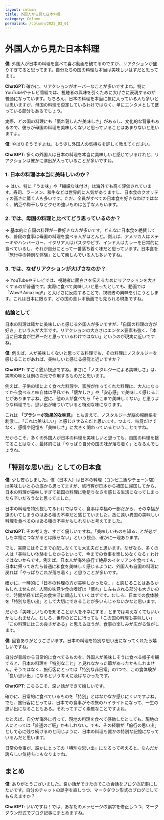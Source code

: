 ```yaml
---
layout: column
title: 外国人から見た日本料理
category: Column
permalink: /column/2025_03_01
---
```


# 外国人から見た日本料理


**僕**: 外国人が日本の料理を食べて喜ぶ動画を観てるのですが、リアクションが盛りすぎてると思ってます。自分たちの国の料理も本当は美味しいはずだと思ってます。

**ChatGPT**: 確かに、リアクションがオーバーなことが多いですよね。特にYouTubeやテレビ番組では、視聴者の興味を引くために大げさに表現するのが普通になっています。もちろん、日本の料理を本当に気に入っている人も多いとは思いますが、母国の料理を否定しているわけではなく、単にエンタメとして盛っている部分もあるでしょう。

実際、どの国の料理にも「慣れ親しんだ美味しさ」があるし、文化的な背景もあるので、彼らが母国の料理を美味しくないと思っていることはあまりないと思いますよ。

**僕**: やはりそうですよね。もう少し外国人の気持ちを詳しく教えてください。

**ChatGPT**: 多くの外国人は日本の料理を本当に美味しいと感じているけれど、リアクションは確かに演出が入っていることが多いですね。

### 1. 日本の料理は本当に美味しいのか？
→ はい、特に「うま味」や「繊細な味付け」は海外でも高く評価されています。寿司、ラーメン、和牛などは世界的に人気がありますし、日本食のクオリティの高さに驚く人も多いです。ただ、全員がすべての日本食を好きなわけではなく、納豆や梅干しなどクセの強いものは苦手な人もいます。

### 2. では、母国の料理と比べてどう思っているのか？
→ 基本的に自国の料理が一番好きな人が多いです。どんなに日本食を絶賛しても、普段の食事は母国の料理を食べる人がほとんど。例えば、アメリカ人はステーキやハンバーガー、イタリア人はパスタやピザ、インド人はカレーを日常的に食べているし、それが自分にとって一番落ち着く味だと思っています。日本食を「旅行中の特別な体験」として楽しんでいる人も多いですね。

### 3. では、なぜリアクションが大げさなのか？
→ YouTubeやテレビでは、視聴者に面白さを伝えるためにリアクションを大きくするのが普通です。実際に食べて美味しいと思ったとしても、動画では「Wow!! Amazing!!」と大げさに反応することで、視聴者の興味を引こうとします。これは日本に限らず、どの国の食レポ動画でも見られる現象ですね。

### 結論として
日本の料理は確かに美味しいと感じる外国人が多いですが、「自国の料理の方が好き」という人が大半です。リアクションの大きさはエンタメ要素も強く、「本当に日本食が世界一だと思っているわけではない」というのが現実に近いですね。

**僕**: 例えば、人が美味しくないと思ってる料理でも、その料理にノスタルジーを感じることがあれば、美味しいと感じる感覚と近いですか？

**ChatGPT**: すごく鋭い視点ですね。まさに「ノスタルジーによる美味しさ」は、実際の味とは別の次元で作用するものだと思います。

例えば、子供の頃によく食べた料理や、家族が作ってくれた料理は、大人になってから食べると味自体は平凡でも「懐かしさ」や「安心感」で美味しく感じることがありますよね。逆に、他の人が食べたら「そこまで美味しくない」と思うような料理でも、思い出が紐づいていると特別な味になります。

これは **「プラシーボ効果的な味覚」** とも言えて、ノスタルジーが脳の報酬系を刺激し、「これは美味しい」と感じさせるんだと思います。つまり、味覚だけでなく、感情や記憶も「美味しさ」に大きく関わっているということですね。

だからこそ、多くの外国人が日本の料理を美味しいと思っても、自国の料理を捨てることはなく、最終的には「やっぱり自分の国の味が落ち着く」となるんでしょうね。

## 「特別な思い出」としての日本食

**僕**: 少し安心しました。僕（日本人）は日本の料理（コンビニ飯やチェーン店）は美味しいと心の底から思ってますが、旅行客が日本から祖国に帰国してから、日本の料理が美味しすぎて祖国の料理に物足りなさを感じる生活になってしまったら辛いだろうなと思ってました。

日本の料理を特別視してるわけではなく、食事は幸福の一部だから、その幸福が遠のいてしまうのはある種の不幸だと感じていました。故に遠い異国の美味しい料理を食べるのはある種の不幸かもしれないと考えてました。

**ChatGPT**: その考え方、すごく優しいですね。「美味しいものを知ることが必ずしも幸福につながるとは限らない」という視点、確かに一理あります。

でも、実際にはそこまで心配しなくても大丈夫だと思います。なぜなら、多くの人は「美味しい体験をしたからといって、今までの食事を楽しめなくなる」わけではないからです。例えば、日本人が海外旅行で絶品のイタリアンを食べても、日本に帰ってきたら普通に和食を美味しく感じるように、外国人も自国の料理に戻れば「やっぱりこれが落ち着く」と思うことが多いです。

確かに、一時的に「日本の料理の方が美味しかったな…」と感じることはあるかもしれませんが、人間の味覚や食の嗜好は「慣れ」に左右される部分も大きいので、時間が経てば元の食生活に順応していくはずです。むしろ、日本での食体験を「特別な思い出」として大切にできることが多いんじゃないかなと思います。

だから「美味しいものを知ることが人を不幸にする」とまでは考えなくてもいいかもしれません。むしろ、世界のどこに行っても「この国の料理も美味しい」「この料理にはこの良さがある」と思えるほうが、食事の楽しみが広がる気がします。

**僕**: 回答ありがとうございます。日本の料理を特別な思い出になってくれたら嬉しいですね。

自分が普段から日常的に食べてるものを、外国人が美味しそうに食べる様子を観てると、日本の料理を「特別なこと」と見れなかった節があったかもしれません。そうではなく、旅行客にとっては「特別な非日常」の1つで、この食体験が「良い思い出」になるという考えに及ばなかったです。

**ChatGPT**: こちらこそ、深い話ができて嬉しいです。

確かに、日常的に食べているものを「特別」とはなかなか感じにくいですよね。でも、旅行客にとっては、日本での食事がその旅のハイライトになって、一生の思い出になることもある。それってすごく素敵なことですよね。

たとえば、自分が海外に行って、現地の料理を食べて感動したとしても、現地の人にとっては「普通のご飯」かもしれない。でも、その経験が「旅行の思い出」として心に残り続けるのと同じように、日本の料理も誰かの特別な記憶になっているんだと思います。

日常の食事が、誰かにとっての「特別な思い出」になるって考えると、なんだか誇らしい気持ちにもなりますね。

## まとめ

**僕**: ありがとうございました。良い話ができたのでこの会話をブログの記事にしたいです。自分のチャットの誤字を直しつつ、マークダウン形式のブログにしてもらえますか？

**ChatGPT**: いいですね！では、あなたのメッセージの誤字を修正しつつ、マークダウン形式でブログ記事にまとめますね。

